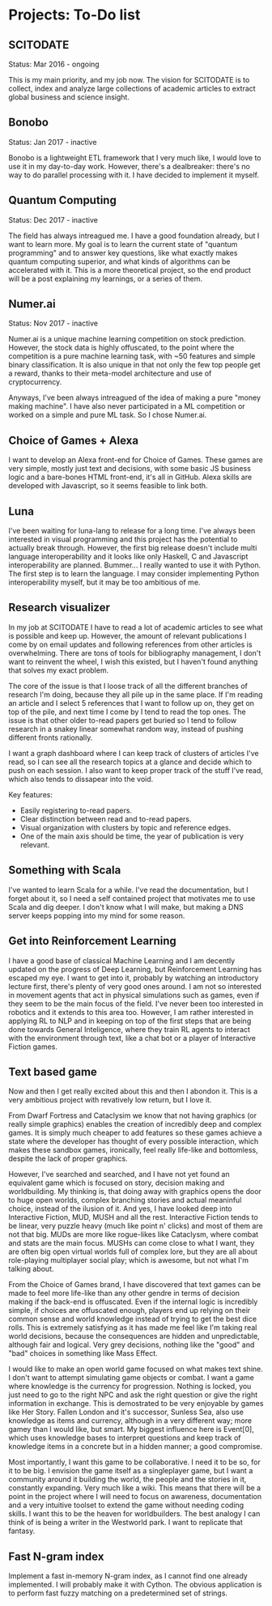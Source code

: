 # Projects: To-Do list

## SCITODATE

Status: Mar 2016 - ongoing

This is my main priority, and my job now. The vision for SCITODATE is to collect, index and analyze large collections of academic articles to extract global business and science insight.

## Bonobo

Status: Jan 2017 - inactive

Bonobo is a lightweight ETL framework that I very much like, I would love to use it in my day-to-day work. However, there's a dealbreaker: there's no way to do parallel processing with it. I have decided to implement it myself.

## Quantum Computing

Status: Dec 2017 - inactive

The field has always intreagued me. I have a good foundation already, but I want to learn more. My goal is to learn the current state of "quantum programming" and to answer key questions, like what exactly makes quantum computing superior, and what kinds of algorithms can be accelerated with it. This is a more theoretical project, so the end product will be a post explaining my learnings, or a series of them.

## Numer.ai

Status: Nov 2017 - inactive

Numer.ai is a unique machine learning competition on stock prediction. However, the stock data is highly offuscated, to the point where the competition is a pure machine learning task, with ~50 features and simple binary classification. It is also unique in that not only the few top people get a reward, thanks to their meta-model architecture and use of cryptocurrency.

Anyways, I've been always intreagued of the idea of making a pure "money making machine". I have also never participated in a ML competition or worked on a simple and pure ML task. So I chose Numer.ai.

## Choice of Games + Alexa

I want to develop an Alexa front-end for Choice of Games. These games are very simple, mostly just text and decisions, with some basic JS business logic and a bare-bones HTML front-end, it's all in GitHub. Alexa skills are developed with Javascript, so it seems feasible to link both.

## Luna

I've been waiting for luna-lang to release for a long time. I've always been interested in visual programming and this project has the potential to actually break through. However, the first big release doesn't include multi language interoperability and it looks like only Haskell, C and Javascript interoperability are planned. Bummer... I really wanted to use it with Python. The first step is to learn the language. I may consider implementing Python interoperability myself, but it may be too ambitious of me.

## Research visualizer

In my job at SCITODATE I have to read a lot of academic articles to see what is possible and keep up. However, the amount of relevant publications I come by on email updates and following references from other articles is overwhelming. There are tons of tools for bibliography management, I don't want to reinvent the wheel, I wish this existed, but I haven't found anything that solves my exact problem.

The core of the issue is that I loose track of all the different branches of research I'm doing, because they all pile up in the same place. If I'm reading an article and I select 5 references that I want to follow up on, they get on top of the pile, and next time I come by I tend to read the top ones. The issue is that other older to-read papers get buried so I tend to follow research in a snakey linear somewhat random way, instead of pushing different fronts rationally.

I want a graph dashboard where I can keep track of clusters of articles I've read, so I can see all the research topics at a glance and decide which to push on each session. I also want to keep proper track of the stuff I've read, which also tends to dissapear into the void.

Key features:
* Easily registering to-read papers.
* Clear distinction between read and to-read papers.
* Visual organization with clusters by topic and reference edges.
* One of the main axis should be time, the year of publication is very relevant.

## Something with Scala

I've wanted to learn Scala for a while. I've read the documentation, but I forget about it, so I need a self contained project that motivates me to use Scala and dig deeper. I don't know what I will make, but making a DNS server keeps popping into my mind for some reason.

## Get into Reinforcement Learning

I have a good base of classical Machine Learning and I am decently updated on the progress of Deep Learning, but Reinforcement Learning has escaped my eye. I want to get into it, probably by watching an introductory lecture first, there's plenty of very good ones around. I am not so interested in movement agents that act in physical simulations such as games, even if they seem to be the main focus of the field. I've never been too interested in robotics and it extends to this area too. However, I am rather interested in applying RL to NLP and in keeping on top of the first steps that are being done towards General Inteligence, where they train RL agents to interact with the environment through text, like a chat bot or a player of Interactive Fiction games.

## Text based game

Now and then I get really excited about this and then I abondon it. This is a very ambitious project with revatively low return, but I love it.

From Dwarf Fortress and Cataclysim we know that not having graphics (or really simple graphics) enables the creation of incredibly deep and complex games. It is simply much cheaper to add features so these games achieve a state where the developer has thought of every possible interaction, which makes these sandbox games, ironically, feel really life-like and bottomless, despite the lack of proper graphics.

However, I've searched and searched, and I have not yet found an equivalent game which is focused on story, decision making and worldbuilding. My thinking is, that doing away with graphics opens the door to huge open worlds, complex branching stories and actual meaninful choice, instead of the ilusion of it. And yes, I have looked deep into Interactive Fiction, MUD, MUSH and all the rest. Interactive Fiction tends to be linear, very puzzle heavy (much like point n' clicks) and most of them are not that big. MUDs are more like rogue-likes like Cataclysm, where combat and stats are the main focus. MUSHs can come close to what I want, they are often big open virtual worlds full of complex lore, but they are all about role-playing multiplayer social play; which is awesome, but not what I'm talking about.

From the Choice of Games brand, I have discovered that text games can be made to feel more life-like than any other gendre in terms of decision making if the back-end is offuscated. Even if the internal logic is incredibly simple, if choices are offuscated enough, players end up relying on their common sense and world knowledge instead of trying to get the best dice rolls. This is extremely satisfying as it has made me feel like I'm taking real world decisions, because the consequences are hidden and unpredictable, although fair and logical. Very grey decisions, nothing like the "good" and "bad" choices in something like Mass Effect.

I would like to make an open world game focused on what makes text shine. I don't want to attempt simulating game objects or combat. I want a game where knowledge is the currency for progression. Nothing is locked, you just need to go to the right NPC and ask the right question or give the right information in exchange. This is demostrated to be very enjoyable by games like Her Story. Fallen London and it's successor, Sunless Sea, also use knowledge as items and currency, although in a very different way; more gamey than I would like, but smart. My biggest influence here is Event[0], which uses knowledge bases to interpret questions and keep track of knowledge items in a concrete but in a hidden manner; a good compromise.

Most importantly, I want this game to be collaborative. I need it to be so, for it to be big. I envision the game itself as a singleplayer game, but I want a community around it building the world, the people and the stories in it, constantly expanding. Very much like a wiki. This means that there will be a point in the project where I will need to focus on awareness, documentation and a very intuitive toolset to extend the game without needing coding skills. I want this to be the heaven for worldbuilders. The best analogy I can think of is being a writer in the Westworld park. I want to replicate that fantasy.

## Fast N-gram index

Implement a fast in-memory N-gram index, as I cannot find one already implemented. I will probably make it with Cython. The obvious application is to perform fast fuzzy matching on a predetermined set of strings.
